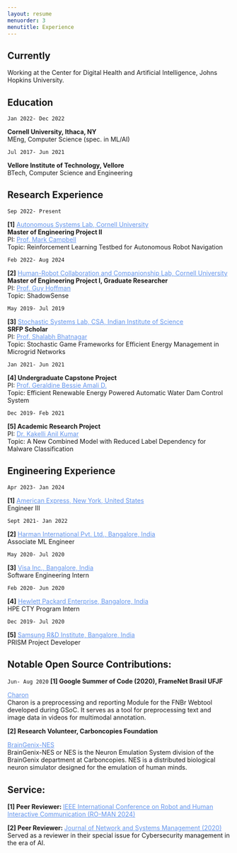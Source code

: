 ```yaml
---
layout: resume
menuorder: 3
menutitle: Experience
---
```

<a></a>
## Currently

<a style="font-size: 14px;">Working at the Center for Digital Health and Artificial Intelligence, Johns Hopkins University.</a>

## Education

`Jan 2022- Dec 2022`
<p><b>Cornell University, Ithaca, NY</b>
<br><a style="font-size: 14px;">MEng, Computer Science (spec. in ML/AI)</a></p>

`Jul 2017- Jun 2021`
<p><b>Vellore Institute of Technology, Vellore</b>
<br><a style="font-size: 14px;">BTech, Computer Science and Engineering</a></p>


## Research Experience

`Sep 2022- Present`
<p><b>[1]</b> <a href="http://cornell-asl.org/main/index.html" style="color: cornflowerblue">Autonomous Systems Lab, Cornell University</a>
<br><a style="font-size: 14px;"><b>Master of Engineering Project II</b></a>
<br><a style="font-size: 14px;">PI: </a><a href="https://campbell.mae.cornell.edu/mark-campbell/" style="color: cornflowerblue;font-size: 14px;">Prof. Mark Campbell</a>
<br><a style="font-size: 14px;">Topic: Reinforcement Learning Testbed for Autonomous Robot Navigation</a></p>

`Feb 2022- Aug 2024`
<p><b>[2]</b> <a href="https://hrc2.io/" style="color: cornflowerblue">Human-Robot Collaboration and Companionship Lab, Cornell University</a>
<br><a style="font-size: 14px;"><b>Master of Engineering Project I, Graduate Researcher</b></a>
<br><a style="font-size: 14px;">PI: </a><a href="https://hrc2.io/people/guy-hoffman" style="color: cornflowerblue;font-size: 14px;">Prof. Guy Hoffman</a>
<br><a style="font-size: 14px;">Topic: ShadowSense</a></p>

`May 2019- Jul 2019`
<p><b>[3]</b> <a href="https://www.csa.iisc.ac.in" style="color: cornflowerblue">Stochastic Systems Lab, CSA, Indian Institute of Science</a>
<br><a style="font-size: 14px;"><b>SRFP Scholar</b></a>
<br><a style="font-size: 14px;">PI: </a><a href="https://www.csa.iisc.ac.in/~shalabh/" style="color: cornflowerblue;font-size: 14px;">Prof. Shalabh Bhatnagar</a>
<br><a style="font-size: 14px;">Topic: Stochastic Game Frameworks for Efficient Energy Management in Microgrid Networks</a></p>

`Jan 2021- Jun 2021`
<p><b>[4] Undergraduate Capstone Project</b>
<br><a style="font-size: 14px;">PI: </a><a href="https://research.vit.ac.in/researcher/geraldine-bessie-amali-d" style="color: cornflowerblue;font-size: 14px;">Prof. Geraldine Bessie Amali D.</a>
<br><a style="font-size: 14px;">Topic: Efficient Renewable Energy Powered Automatic Water Dam Control System</a></p>

`Dec 2019- Feb 2021`
<p><b>[5] Academic Research Project</b>
<br><a style="font-size: 14px;">PI: </a><a href="https://research.vit.ac.in/researcher/kakelli-anil-kumar" style="color: cornflowerblue;font-size: 14px;">Dr. Kakelli Anil Kumar</a>
<br><a style="font-size: 14px;">Topic: A New Combined Model with Reduced Label Dependency for Malware Classification</a></p>


## Engineering Experience

`Apr 2023- Jan 2024`
<p><b>[1]</b> <a href="https://www.americanexpress.com/" style="color: cornflowerblue">American Express, New York, United States</a>
<br><a style="font-size: 14px;">Engineer III</a></p>

`Sept 2021- Jan 2022`
<p><b>[2]</b> <a href="https://www.harman.com/India/innovation" style="color: cornflowerblue">Harman International Pvt. Ltd., Bangalore, India</a>
<br><a style="font-size: 14px;">Associate ML Engineer</a></p>

`May 2020- Jul 2020`
<p><b>[3]</b> <a href="https://www.visa.co.in" style="color: cornflowerblue">Visa Inc., Bangalore, India</a>
<br><a style="font-size: 14px;">Software Engineering Intern</a></p>

`Feb 2020- Jun 2020`
<p><b>[4]</b> <a href="https://www.hpe.com/in/en/home.html" style="color: cornflowerblue">Hewlett Packard Enterprise, Bangalore, India</a>
<br><a style="font-size: 14px;">HPE CTY Program Intern</a></p>

`Dec 2019- Jul 2020`
<p><b>[5]</b> <a href="https://research.samsung.com/sri-b" style="color: cornflowerblue">Samsung R&D Institute, Bangalore, India</a>
<br><a style="font-size: 14px;">PRISM Project Developer</a></p>


## Notable Open Source Contributions:  

`Jun- Aug 2020`
<b>[1] Google Summer of Code (2020), FrameNet Brasil UFJF</b>
<p><a href="https://github.com/FrameNetBrasil/charon_gsoc2020" style="color: cornflowerblue">Charon</a>
<br><a style="font-size: 14px;">Charon is a preprocessing and reporting Module for the FNBr Webtool developed during GSoC. It serves as a tool for preprocessing text and image data in videos for multimodal annotation.</a></p>

<b>[2] Research Volunteer, Carboncopies Foundation</b>
<p> <a href="https://github.com/carboncopies/BrainGenix-NES" style="color: cornflowerblue">BrainGenix-NES</a>
<br><a style="font-size: 14px;">BrainGenix-NES or NES is the Neuron Emulation System division of the BrainGenix department at Carboncopies. NES is a distributed biological neuron simulator designed for the emulation of human minds.</a></p>


## Service:  

<p><b> [1] Peer Reviewer: </b><a href="https://www.ro-man2024.org/" style="color: cornflowerblue">IEEE International Conference on Robot and Human Interactive Communication (RO-MAN 2024)</a>
</p>

<p><b> [2] Peer Reviewer: </b><a href="https://www.springer.com/journal/10922" style="color: cornflowerblue">Journal of Network and Systems Management (2020)</a>
<br><a style="font-size: 14px;">Served as a reviewer in their special issue for Cybersecurity management in the era of AI.</a></p>




